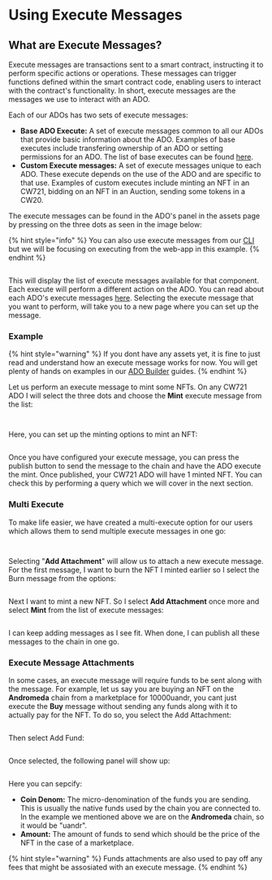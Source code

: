 # Using Execute Messages

## What are Execute Messages?

Execute messages are transactions sent to a smart contract, instructing it to perform specific actions or operations. These messages can trigger functions defined within the smart contract code, enabling users to interact with the contract's functionality. In short, execute messages are the messages we use to interact with an ADO.&#x20;

Each of our ADOs has two sets of execute messages:

* **Base ADO Execute:** A set of execute messages common to all our ADOs that provide basic information about the ADO. Examples of base executes include transfering ownership of an ADO or setting permissions for an ADO. The list of base executes can be found [here](https://docs.andromedaprotocol.io/andromeda/platform-and-framework/ado-base/andromedamsg).
* **Custom Execute messages:** A set of execute messages unique to each ADO. These execute depends on the use of the ADO  and are specific to that use. Examples of custom executes include minting an NFT in an CW721, bidding on an NFT in an Auction, sending some tokens in a CW20.

The execute messages can be found in the ADO's panel in the assets page by pressing on the three dots as seen in the image below:

{% hint style="info" %}
You can also use execute messages from our [CLI ](https://docs.andromedaprotocol.io/andromeda/andromeda-cli/introduction)but we will be focusing on executing from the web-app in this example.
{% endhint %}

<figure><img src="../.gitbook/assets/Screen Shot 2024-04-25 at 6.25.45 PM (1).png" alt=""><figcaption></figcaption></figure>

This will display the list of execute messages available for that component. Each execute will perform a different action on the ADO. You can read about each ADO's execute messages [here](https://docs.andromedaprotocol.io/andromeda/andromeda-digital-objects/introduction-to-ados). Selecting the execute message that you want to perform, will take you to a new page where you can set up the message.&#x20;

### Example

{% hint style="warning" %}
If you dont have any assets yet, it is fine to just read and understand how an execute message works for now. You will get plenty of hands on examples in our [ADO Builder](../guides-and-examples/ado-builder/) guides.
{% endhint %}

Let us perform an execute message to mint some NFTs. On any CW721 ADO I will select the three dots and choose the **Mint** execute message from the list:

<figure><img src="../.gitbook/assets/Screen Shot 2024-04-25 at 6.32.45 PM.png" alt=""><figcaption></figcaption></figure>

<figure><img src="../.gitbook/assets/Screen Shot 2024-04-25 at 7.26.35 PM (1).png" alt=""><figcaption></figcaption></figure>

Here, you can set up the minting options to mint an NFT:

<figure><img src="../.gitbook/assets/Screen Shot 2024-04-25 at 7.28.55 PM.png" alt=""><figcaption></figcaption></figure>

Once you have configured your execute message, you can press the publish button to send the message to the chain and have the ADO execute the mint. Once published, your CW721 ADO will have 1 minted NFT. You can check this by performing a query which we will cover in the next section.

### Multi Execute

To make life easier, we have created a multi-execute option for our users which allows them to send multiple execute messages in one go:

<figure><img src="../.gitbook/assets/Screen Shot 2024-05-01 at 8.20.41 PM.png" alt=""><figcaption></figcaption></figure>

<figure><img src="../.gitbook/assets/Screen Shot 2024-05-01 at 8.35.32 PM.png" alt=""><figcaption></figcaption></figure>

Selecting "**Add Attachment**" will allow us to attach a new execute message. For the first message, I want to burn the NFT I minted earlier so I select the Burn message from the options:

<figure><img src="../.gitbook/assets/Screen Shot 2024-05-01 at 8.37.47 PM.png" alt=""><figcaption></figcaption></figure>

Next I want to mint a new NFT. So I select **Add Attachment** once more and select **Mint** from the list of execute messages:

<figure><img src="../.gitbook/assets/Screen Shot 2024-05-01 at 8.39.40 PM.png" alt=""><figcaption></figcaption></figure>

I can keep adding messages as I see fit. When done, I can publish all these messages to the chain in one go.

### Execute Message Attachments

In some cases, an execute message will require funds to be sent along with the message. For example, let us say you are buying an NFT on the **Andromeda** chain from a marketplace for 10000uandr, you cant just execute the **Buy**  message without sending any funds along with it to actually pay for the NFT. To do so, you select the Add Attachment:

<figure><img src="../.gitbook/assets/Screenshot 2024-08-19 at 6.55.03 PM.png" alt=""><figcaption></figcaption></figure>

Then select Add Fund:

<figure><img src="../.gitbook/assets/Screenshot 2024-08-19 at 6.56.46 PM.png" alt=""><figcaption></figcaption></figure>

Once selected, the following panel will show up:

<figure><img src="../.gitbook/assets/Screenshot 2024-08-19 at 6.58.19 PM.png" alt=""><figcaption></figcaption></figure>

Here you can sepcify:

* **Coin Denom:** The micro-denomination of the funds you are sending. This is usually the native funds used by the chain you are connected to. In the example we mentioned above we are on the **Andromeda** chain, so it would be "uandr".
* **Amount:** The amount of funds to send which should be the price of the NFT in the case of a marketplace.&#x20;

{% hint style="warning" %}
Funds attachments are also used to pay off any fees that might be assosiated with an execute message.
{% endhint %}
